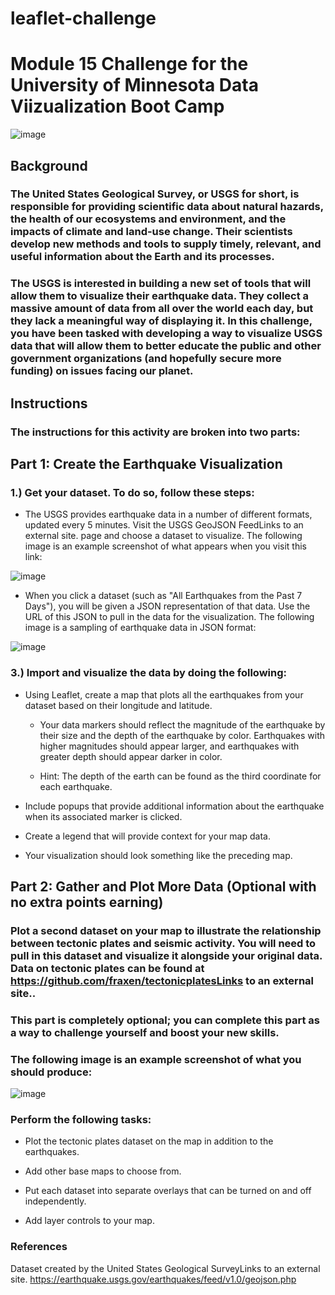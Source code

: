 # leaflet-challenge

# Module 15 Challenge for the University of Minnesota Data Viizualization Boot Camp

![image](https://github.com/user-attachments/assets/eb4c5f4c-c671-4c5e-8e3d-c91dca4ad2d3)

## Background
### The United States Geological Survey, or USGS for short, is responsible for providing scientific data about natural hazards, the health of our ecosystems and environment, and the impacts of climate and land-use change. Their scientists develop new methods and tools to supply timely, relevant, and useful information about the Earth and its processes.

### The USGS is interested in building a new set of tools that will allow them to visualize their earthquake data. They collect a massive amount of data from all over the world each day, but they lack a meaningful way of displaying it. In this challenge, you have been tasked with developing a way to visualize USGS data that will allow them to better educate the public and other government organizations (and hopefully secure more funding) on issues facing our planet.

## Instructions
### The instructions for this activity are broken into two parts:

## Part 1: Create the Earthquake Visualization

### 1.) Get your dataset. To do so, follow these steps:

  * The USGS provides earthquake data in a number of different formats, updated every 5 minutes. Visit the USGS GeoJSON FeedLinks to an external site. page and choose a dataset to visualize. The following image is an example screenshot of what appears when you visit this link:
    
![image](https://github.com/user-attachments/assets/50ca171e-14dd-4126-a044-3c4d9fee2cc4)

  * When you click a dataset (such as "All Earthquakes from the Past 7 Days"), you will be given a JSON representation of that data. Use the URL of this JSON to pull in the data for the visualization. The following image is a sampling of earthquake data in JSON format:
    
![image](https://github.com/user-attachments/assets/f31c78e0-8048-4ecd-b56b-05e5dbc97919)

### 3.) Import and visualize the data by doing the following:

  * Using Leaflet, create a map that plots all the earthquakes from your dataset based on their longitude and latitude.

    * Your data markers should reflect the magnitude of the earthquake by their size and the depth of the earthquake by color. Earthquakes with higher magnitudes should appear larger, and earthquakes with greater depth should appear darker in color.

    * Hint: The depth of the earth can be found as the third coordinate for each earthquake.

  * Include popups that provide additional information about the earthquake when its associated marker is clicked.

  * Create a legend that will provide context for your map data.

  * Your visualization should look something like the preceding map.


## Part 2: Gather and Plot More Data (Optional with no extra points earning)

### Plot a second dataset on your map to illustrate the relationship between tectonic plates and seismic activity. You will need to pull in this dataset and visualize it alongside your original data. Data on tectonic plates can be found at https://github.com/fraxen/tectonicplatesLinks to an external site..

### This part is completely optional; you can complete this part as a way to challenge yourself and boost your new skills.

### The following image is an example screenshot of what you should produce:

![image](https://github.com/user-attachments/assets/aea45503-5c64-4896-85fe-8fd45cebef48)

### Perform the following tasks:

 * Plot the tectonic plates dataset on the map in addition to the earthquakes.

 * Add other base maps to choose from.

 * Put each dataset into separate overlays that can be turned on and off independently.

 * Add layer controls to your map.

### References

Dataset created by the United States Geological SurveyLinks to an external site. https://earthquake.usgs.gov/earthquakes/feed/v1.0/geojson.php



